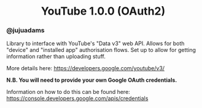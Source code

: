 <h1 align="center">YouTube 1.0.0 (OAuth2)</h1>

### @jujuadams

Library to interface with YouTube's "Data v3" web API. Allows for both "device" and "installed app" authorisation flows. Set up to allow for getting information rather than uploading stuff.

More details here: https://developers.google.com/youtube/v3/

**N.B. You will need to provide your own Google OAuth credentials.**

Information on how to do this can be found here: https://console.developers.google.com/apis/credentials
